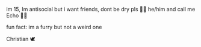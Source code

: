 im 15, Im antisocial but i want friends, dont be dry pls 🙏🏽
he/him and call me Echo 🎷🐛

fun fact: im a furry but not a weird one


Christian 🕊️
<!---
EchoGoober/EchoGoober is a ✨ special ✨ repository because its `README.md` (this file) appears on your GitHub profile.
You can click the Preview link to take a look at your changes.
--->
